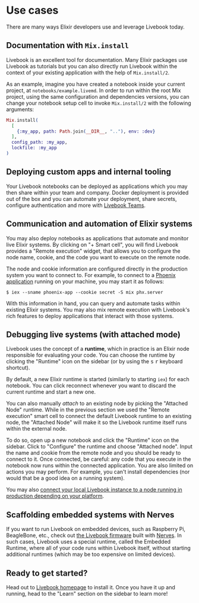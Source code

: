 # Use cases

There are many ways Elixir developers use and leverage Livebook today.

## Documentation with `Mix.install`

Livebook is an excellent tool for documentation. Many Elixir packages use
Livebook as tutorials but you can also directly run Livebook within the context
of your existing application with the help of `Mix.install/2`.

As an example, imagine you have created a notebook inside your current project,
at `notebooks/example.livemd`. In order to run within the root Mix project, using
the same configuration and dependencies versions, you can change your notebook
setup cell to invoke `Mix.install/2` with the following arguments:

```elixir
Mix.install(
  [
    {:my_app, path: Path.join(__DIR__, ".."), env: :dev}
  ],
  config_path: :my_app,
  lockfile: :my_app
)
```

## Deploying custom apps and internal tooling

Your Livebook notebooks can be deployed as applications which
you may then share within your team and company. Docker deployment
is provided out of the box and you can automate your deployment,
share secrets, configure authentication and more with
[Livebook Teams](https://livebook.dev/teams).

## Communication and automation of Elixir systems

You may also deploy notebooks as applications that automate and monitor
live Elixir systems. By clicking on "+ Smart cell", you will find Livebook
provides a "Remote execution" widget, that allows you to configure the
node name, cookie, and the code you want to execute on the remote node.

The node and cookie information are configured directly in the production
system you want to connect to. For example, to connect to a
[Phoenix application](https://phoenixframework.org/) running on your machine,
you may start it as follows:

```shell
$ iex --sname phoenix-app --cookie secret -S mix phx.server
```

With this information in hand, you can query and automate tasks within
existing Elixir systems. You may also mix remote execution with Livebook's
rich features to deploy applications that interact with those systems.

## Debugging live systems (with attached mode)

Livebook uses the concept of a **runtime**, which in practice is an Elixir node
responsible for evaluating your code. You can choose the runtime by clicking
the "Runtime" icon on the sidebar (or by using the <kbd>s</kbd> <kbd>r</kbd> keyboard shortcut).

By default, a new Elixir runtime is started (similarly to starting `iex`)
for each notebook. You can click reconnect whenever you want to discard the
current runtime and start a new one.

You can also manually *attach* to an existing node by picking the "Attached Node"
runtime. While in the previous section we used the "Remote execution" smart cell
to connect the default Livebook runtime to an existing node, the "Attached Node"
will make it so the Livebook runtime itself runs within the external node.

To do so, open up a new notebook and click the "Runtime" icon on the sidebar.
Click to "Configure" the runtime and choose "Attached node". Input the
name and cookie from the remote node and you should be ready to connect
to it. Once connected, be careful: any code that you execute in the notebook
now runs within the connected application. You are also limited on actions
you may perform. For example, you can't install dependencies (nor would that
be a good idea on a running system).

You may also [connect your local Livebook instance to a node running in
production depending on your platform](https://fly.io/docs/elixir/advanced-guides/connect-livebook-to-your-app/).

## Scaffolding embedded systems with Nerves

If you want to run Livebook on embedded devices, such as Raspberry Pi,
BeagleBone, etc., check out [the Livebook
firmware](https://github.com/nerves-livebook/nerves_livebook) built
with [Nerves](https://www.nerves-project.org/). In such cases, Livebook
uses a special runtime, called the Embedded Runtime, where all of your
code runs within Livebook itself, without starting additional runtimes
(which may be too expensive on limited devices).

## Ready to get started?

Head out to [Livebook homepage](https://livebook.dev/) to install it.
Once you have it up and running, head to the "Learn" section on the
sidebar to learn more!
